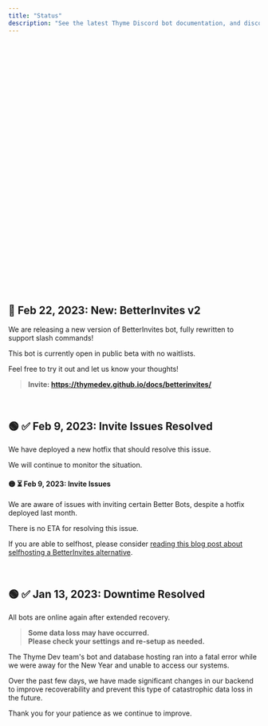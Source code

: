 ```yaml
---
title: "Status"
description: "See the latest Thyme Discord bot documentation, and discover/add new Thyme bots and services. Check Thyme bot status, uptime, and downtime notifications."
---
```


<div style="min-height:31rem">
<Status-BotCount />
</div>

## 📣 Feb 22, 2023: **New: BetterInvites v2**

We are releasing a new version of BetterInvites bot, fully rewritten to support slash commands!

This bot is currently open in public beta with no waitlists.

Feel free to try it out and let us know your thoughts!

> **Invite: https://thymedev.github.io/docs/betterinvites/**

<br />

## 🟢 ✅ Feb 9, 2023: **Invite Issues Resolved**

We have deployed a new hotfix that should resolve this issue.

We will continue to monitor the situation.

#### 🟡 ⏳ Feb 9, 2023: **Invite Issues**

We are aware of issues with inviting certain Better Bots, despite a hotfix deployed last month.

There is no ETA for resolving this issue.

If you are able to selfhost, please consider [reading this blog post about selfhosting a BetterInvites alternative](https://coffeebank.github.io/blog/posts/betterinvites).

<br />

## 🟢 ✅ Jan 13, 2023: **Downtime Resolved**

All bots are online again after extended recovery.

> **Some data loss may have occurred.**  
> **Please check your settings and re-setup as needed.**

The Thyme Dev team's bot and database hosting ran into a fatal error while we were away for the New Year and unable to access our systems.

Over the past few days, we have made significant changes in our backend to improve recoverability and prevent this type of catastrophic data loss in the future.

Thank you for your patience as we continue to improve.
